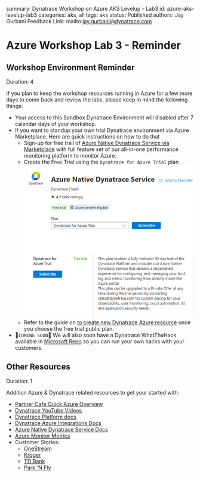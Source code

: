 summary: Dynatrace Workshop on Azure AKS Levelup - Lab3
id: azure-aks-levelup-lab3
categories: aks, all
tags: aks
status: Published
authors: Jay Gurbani
Feedback Link: mailto:jay.gurbani@dynatrace.com

# Azure Workshop Lab 3 - Reminder 

## Workshop Environment Reminder
Duration: 4

If you plan to keep the workshop resources running in Azure for a few more days to come back and review the labs, please keep in mind the following things:

* Your access to this Sandbox Dynatrace Environment will disabled after 7 calendar days of your workshop.
* If you want to standup your own trial Dynatrace environment via Azure Marketplace.  Here are quick instructions on how to do that
    - Sign-up for free trail of [Azure Native Dynatrace Service via Marketplace](https://azuremarketplace.microsoft.com/en-US/marketplace/apps/dynatrace.dynatrace_portal_integration?tab=Overview) with full feature set of our all-in-one performance monitoring platform to monitor Azure.
   - Create the Free Trial using the `Dynatrace for Azure Trial` plan
        ![image](img/dynatrace-plans-free-trial.png)
   -  Refer to the guide on [to create new Dynatrace Azure resource](https://learn.microsoft.com/en-us/azure/partner-solutions/dynatrace/dynatrace-create#create-a-dynatrace-resource-in-azure) once you choose the free trial public plan.
* 🎉`COMING SOON`🎉 We will also soon have a Dynatrace WhatTheHack available in [Microsoft Repo](https://microsoft.github.io/WhatTheHack/) so you can run your own hacks with your customers.

 
## Other Resources
Duration: 1

Addition Azure & Dynatrace related resources to get your started with:

* [Partner Cafe Quick Azure Overview](https://www.youtube.com/watch?v=VCdEHAoEePw)
* [Dynatrace YouTube Videos](https://www.youtube.com/channel/UCcYJ-5q_AfmjQ4XTjTS0o3g)
* [Dynatrace Platform docs](https://docs.dynatrace.com/docs/platform)
* [Dynatrace Azure Integrations Docs](https://docs.dynatrace.com/docs/setup-and-configuration/setup-on-cloud-platforms/microsoft-azure-services/azure-integrations)
* [Azure Native Dynatrace Service Docs](https://docs.dynatrace.com/docs/setup-and-configuration/setup-on-cloud-platforms/microsoft-azure-services/azure-platform/azure-native-integration)
* [Azure Monitor Metrics](https://docs.dynatrace.com/docs/setup-and-configuration/setup-on-cloud-platforms/microsoft-azure-services/azure-integrations/azure-cloud-services-metrics)
* Customer Stories:​
    - [OneStream](https://www.dynatrace.com/customers/onestream/)
    - [Kroger](https://www.dynatrace.com/news/customer-stories/kroger/)
    - [TD Bank](https://www.dynatrace.com/customers/td-bank/)
    - [Park 'N Fly](https://www.dynatrace.com/customers/park-n-fly/)
